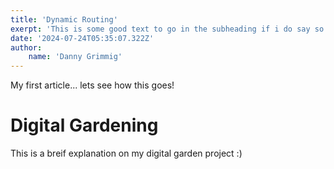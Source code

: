 ```yaml
---
title: 'Dynamic Routing'
exerpt: 'This is some good text to go in the subheading if i do say so myself'
date: '2024-07-24T05:35:07.322Z'
author: 
    name: 'Danny Grimmig'
---
```


My first article... lets see how this goes!

# Digital Gardening
This is a breif explanation on my digital garden project :) 